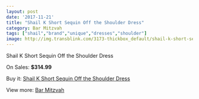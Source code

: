 ```yaml
---
layout: post
date: '2017-11-21'
title: "Shail K Short Sequin Off the Shoulder Dress"
category: Bar Mitzvah
tags: ["shail","brand","unique","dresses","shoulder"]
image: http://img.transblink.com/3173-thickbox_default/shail-k-short-sequin-off-the-shoulder-dress.jpg
---
```

Shail K Short Sequin Off the Shoulder Dress

On Sales: **$314.99**
<a href="https://www.transblink.com/en/bar-mitzvah/1003-shail-k-short-sequin-off-the-shoulder-dress.html"><amp-img layout="responsive" width="600" height="600" src="//img.transblink.com/3173-thickbox_default/shail-k-short-sequin-off-the-shoulder-dress.jpg" alt="Shail K Short Sequin Off the Shoulder Dress 0" /></a>
<a href="https://www.transblink.com/en/bar-mitzvah/1003-shail-k-short-sequin-off-the-shoulder-dress.html"><amp-img layout="responsive" width="600" height="600" src="//img.transblink.com/3175-thickbox_default/shail-k-short-sequin-off-the-shoulder-dress.jpg" alt="Shail K Short Sequin Off the Shoulder Dress 1" /></a>
<a href="https://www.transblink.com/en/bar-mitzvah/1003-shail-k-short-sequin-off-the-shoulder-dress.html"><amp-img layout="responsive" width="600" height="600" src="//img.transblink.com/3174-thickbox_default/shail-k-short-sequin-off-the-shoulder-dress.jpg" alt="Shail K Short Sequin Off the Shoulder Dress 2" /></a>

Buy it: [Shail K Short Sequin Off the Shoulder Dress](https://www.transblink.com/en/bar-mitzvah/1003-shail-k-short-sequin-off-the-shoulder-dress.html "Shail K Short Sequin Off the Shoulder Dress")

View more: [Bar Mitzvah](https://www.transblink.com/en/2-bar-mitzvah "Bar Mitzvah")